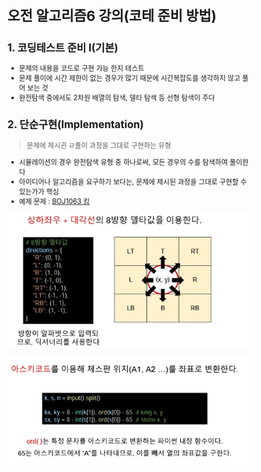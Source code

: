 # 오전 알고리즘6 강의(코테 준비 방법)

## 1. 코딩테스트 준비 I(기본)

  - 문제의 내용을 코드로 구현 가능 한지 테스트
  - 문제 풀이에 시간 제한이 없는 경우가 많기 때문에 시간복잡도를 생각하지 않고 풀어 보는 것
  - 완전탐색 중에서도 2차원 배열의 탐색, 델타 탐색 등 선형 탐색이 주다

## 2. 단순구현(Implementation)

> 문제에 제시괸 ㄹ풀이 과정을 그대로 구현하는 유형

- 시뮬레이션의 경우 완전탐색 유형 중 하나로써, 모든 경우의 수를 탐색하여 풀이한다
- 아이디어나 알고리즘을 요구하기 보다는, 문제에 제시된 과정을 그대로 구현할 수 있는가가 핵심
- 예제 문제 : [BOJ1063 킹](https://www.acmicpc.net/problem/1063)

![image-20230103112753562](assets/image-20230103112753562.png)

![image-20230103112932629](assets/image-20230103112932629.png)


